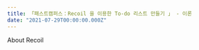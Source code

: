 ```yaml
---
title: 「패스트캠퍼스：Recoil 을 이용한 To-do 리스트 만들기 」 - 이론
date: "2021-07-29T00:00:00.000Z"
---
```


About Recoil

<!-- more -->
